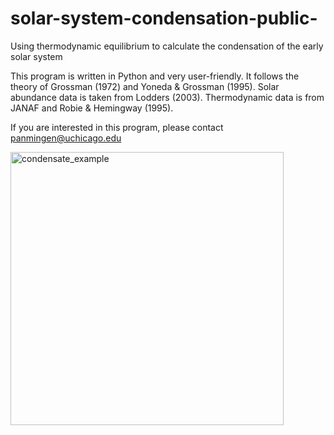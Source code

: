 # solar-system-condensation-public-
Using thermodynamic equilibrium to calculate the condensation of the early solar system

This program is written in Python and very user-friendly. It follows the theory of Grossman (1972) and Yoneda & Grossman (1995). Solar abundance data is taken from Lodders (2003). Thermodynamic data is from JANAF and Robie & Hemingway (1995).

If you are interested in this program, please contact panmingen@uchicago.edu

<img width="437" alt="condensate_example" src="https://user-images.githubusercontent.com/33992012/33250803-6c27bef8-d2f8-11e7-8f8b-7e8271471838.png">


